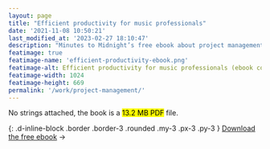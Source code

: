 ```yaml
---
layout: page
title: "Efficient productivity for music professionals"
date: '2021-11-08 10:50:21'
last_modified_at: '2023-02-27 18:10:47'
description: "Minutes to Midnight’s free ebook about project management in the music industry. Based on a real-life album production."
featimage: true
featimage-name: 'efficient-productivity-ebook.png'
featimage-alt: Efficient productivity for music professionals (ebook cover)
featimage-width: 1024
featimage-height: 669
permalink: '/work/project-management/'
---
```

No strings attached, the book is a <mark>13.2 MB PDF</mark> file.

{: .d-inline-block .border .border-3 .rounded .my-3 .px-3 .py-3 }
[Download the free ebook](/assets/files/minutes-to-midnight_efficient-productivity-for-music-professionals.pdf)&nbsp;→